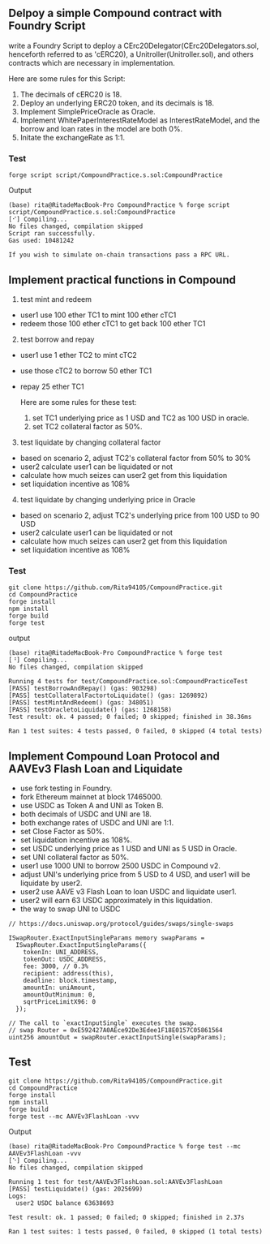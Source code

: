 ## Delpoy a simple Compound contract with Foundry Script

write a Foundry Script to deploy a CErc20Delegator(CErc20Delegators.sol, henceforth referred to as 'cERC20), a Unitroller(Unitroller.sol), and others contracts which are necessary in implementation.

Here are some rules for this Script:

1. The decimals of cERC20 is 18.
2. Deploy an underlying ERC20 token, and its decimals is 18.
3. Implement SimplePriceOracle as Oracle.
4. Implement WhitePaperInterestRateModel as InterestRateModel, and the borrow and loan rates in the model are both 0%.
5. Initate the exchangeRate as 1:1.

### Test

```
forge script script/CompoundPractice.s.sol:CompoundPractice
```

Output

```
(base) rita@RitadeMacBook-Pro CompoundPractice % forge script script/CompoundPractice.s.sol:CompoundPractice
[⠊] Compiling...
No files changed, compilation skipped
Script ran successfully.
Gas used: 10481242

If you wish to simulate on-chain transactions pass a RPC URL.
```

## Implement practical functions in Compound

1. test mint and redeem

- user1 use 100 ether TC1 to mint 100 ether cTC1
- redeem those 100 ether cTC1 to get back 100 ether TC1

2. test borrow and repay

- user1 use 1 ether TC2 to mint cTC2
- use those cTC2 to borrow 50 ether TC1
- repay 25 ether TC1

  Here are some rules for these test:

  1. set TC1 underlying price as 1 USD and TC2 as 100 USD in oracle.
  2. set TC2 collateral factor as 50%.

3. test liquidate by changing collateral factor

- based on scenario 2, adjust TC2's collateral factor from 50% to 30%
- user2 calculate user1 can be liquidated or not
- calculate how much seizes can user2 get from this liquidation
- set liquidation incentive as 108%

4. test liquidate by changing underlying price in Oracle

- based on scenario 2, adjust TC2's underlying price from 100 USD to 90 USD
- user2 calculate user1 can be liquidated or not
- calculate how much seizes can user2 get from this liquidation
- set liquidation incentive as 108%

### Test

```
git clone https://github.com/Rita94105/CompoundPractice.git
cd CompoundPractice
forge install
npm install
forge build
forge test
```

output

```
(base) rita@RitadeMacBook-Pro CompoundPractice % forge test
[⠘] Compiling...
No files changed, compilation skipped

Running 4 tests for test/CompoundPractice.sol:CompoundPracticeTest
[PASS] testBorrowAndRepay() (gas: 903298)
[PASS] testCollateralFactortoLiquidate() (gas: 1269892)
[PASS] testMintAndRedeem() (gas: 348051)
[PASS] testOracletoLiquidate() (gas: 1268158)
Test result: ok. 4 passed; 0 failed; 0 skipped; finished in 38.36ms

Ran 1 test suites: 4 tests passed, 0 failed, 0 skipped (4 total tests)
```

## Implement Compound Loan Protocol and AAVEv3 Flash Loan and Liquidate

- use fork testing in Foundry.
- fork Ethereum mainnet at block 17465000.
- use USDC as Token A and UNI as Token B.
- both decimals of USDC and UNI are 18.
- both exchange rates of USDC and UNI are 1:1.
- set Close Factor as 50%.
- set liquidation incentive as 108%.
- set USDC underlying price as 1 USD and UNI as 5 USD in Oracle.
- set UNI collateral factor as 50%.
- user1 use 1000 UNI to borrow 2500 USDC in Compound v2.
- adjust UNI's underlying price from 5 USD to 4 USD, and user1 will be liquidate by user2.
- user2 use AAVE v3 Flash Loan to loan USDC and liquidate user1.
- user2 will earn 63 USDC approximately in this liquidation.
- the way to swap UNI to USDC

```
// https://docs.uniswap.org/protocol/guides/swaps/single-swaps

ISwapRouter.ExactInputSingleParams memory swapParams =
  ISwapRouter.ExactInputSingleParams({
    tokenIn: UNI_ADDRESS,
    tokenOut: USDC_ADDRESS,
    fee: 3000, // 0.3%
    recipient: address(this),
    deadline: block.timestamp,
    amountIn: uniAmount,
    amountOutMinimum: 0,
    sqrtPriceLimitX96: 0
  });

// The call to `exactInputSingle` executes the swap.
// swap Router = 0xE592427A0AEce92De3Edee1F18E0157C05861564
uint256 amountOut = swapRouter.exactInputSingle(swapParams);
```

## Test

```
git clone https://github.com/Rita94105/CompoundPractice.git
cd CompoundPractice
forge install
npm install
forge build
forge test --mc AAVEv3FlashLoan -vvv
```

Output

```
(base) rita@RitadeMacBook-Pro CompoundPractice % forge test --mc AAVEv3FlashLoan -vvv
[⠑] Compiling...
No files changed, compilation skipped

Running 1 test for test/AAVEv3FlashLoan.sol:AAVEv3FlashLoan
[PASS] testLiquidate() (gas: 2025699)
Logs:
  user2 USDC balance 63638693

Test result: ok. 1 passed; 0 failed; 0 skipped; finished in 2.37s

Ran 1 test suites: 1 tests passed, 0 failed, 0 skipped (1 total tests)
```
